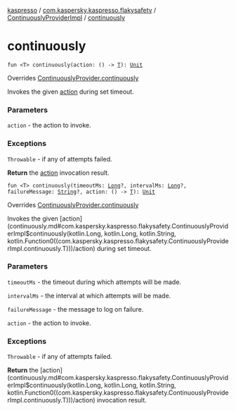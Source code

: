 [kaspresso](../../index.md) / [com.kaspersky.kaspresso.flakysafety](../index.md) / [ContinuouslyProviderImpl](index.md) / [continuously](./continuously.md)

# continuously

`fun <T> continuously(action: () -> `[`T`](continuously.md#T)`): `[`Unit`](https://kotlinlang.org/api/latest/jvm/stdlib/kotlin/-unit/index.html)

Overrides [ContinuouslyProvider.continuously](../-continuously-provider/continuously.md)

Invokes the given [action](continuously.md#com.kaspersky.kaspresso.flakysafety.ContinuouslyProviderImpl$continuously(kotlin.Function0((com.kaspersky.kaspresso.flakysafety.ContinuouslyProviderImpl.continuously.T)))/action) during set timeout.

### Parameters

`action` - the action to invoke.

### Exceptions

`Throwable` - if any of attempts failed.

**Return**
the [action](continuously.md#com.kaspersky.kaspresso.flakysafety.ContinuouslyProviderImpl$continuously(kotlin.Function0((com.kaspersky.kaspresso.flakysafety.ContinuouslyProviderImpl.continuously.T)))/action) invocation result.

`fun <T> continuously(timeoutMs: `[`Long`](https://kotlinlang.org/api/latest/jvm/stdlib/kotlin/-long/index.html)`?, intervalMs: `[`Long`](https://kotlinlang.org/api/latest/jvm/stdlib/kotlin/-long/index.html)`?, failureMessage: `[`String`](https://kotlinlang.org/api/latest/jvm/stdlib/kotlin/-string/index.html)`?, action: () -> `[`T`](continuously.md#T)`): `[`Unit`](https://kotlinlang.org/api/latest/jvm/stdlib/kotlin/-unit/index.html)

Overrides [ContinuouslyProvider.continuously](../-continuously-provider/continuously.md)

Invokes the given [action](continuously.md#com.kaspersky.kaspresso.flakysafety.ContinuouslyProviderImpl$continuously(kotlin.Long, kotlin.Long, kotlin.String, kotlin.Function0((com.kaspersky.kaspresso.flakysafety.ContinuouslyProviderImpl.continuously.T)))/action) during set timeout.

### Parameters

`timeoutMs` - the timeout during which attempts will be made.

`intervalMs` - the interval at which attempts will be made.

`failureMessage` - the message to log on failure.

`action` - the action to invoke.

### Exceptions

`Throwable` - if any of attempts failed.

**Return**
the [action](continuously.md#com.kaspersky.kaspresso.flakysafety.ContinuouslyProviderImpl$continuously(kotlin.Long, kotlin.Long, kotlin.String, kotlin.Function0((com.kaspersky.kaspresso.flakysafety.ContinuouslyProviderImpl.continuously.T)))/action) invocation result.

